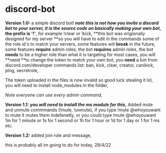 # discord-bot

**Version 1.0:**
a simple discord bot!
***note this is not how you invite a discord bot to your server, it is the source code on basically making your own bot*,**
**the prefix is '!'**, for example !clear or !kick,
**this bot was origionally designed for my server **so you will have to edit in the commands some of the role id's to match your servers,
some features will **break** in the future,
some features **require** admin roles,
the bot **requires** admin roles,
the bot **needs** to be a higher role than what it is targeting for most cases,
you will **need **to change the token to match your own bot,
you **need** a bot from discord.com/developer
commands list:
ban,
kick,
clear,
creator,
canikick,
ping,
secretrole,


The token uploaded in the files is now invalid so good luck stealing it lol,
you will need to install node_modules in the folder,

*Note everyone can use every admin command*,

**Version 1.1:**
***you will need to install the ms module for this*,**
Added mute and unmute commmands (!mute, !unmute),
if you type !mute @whoyouwant to mute it mutes them indefenetly,
or you could type !mute @whoyouwant 1m for 1 minute or 1s for 1 second or 1h for 1 hour or 1d for 1 day or 1 for 1 ms etc.

**Version 1.2:**
added join role and message,

this is probably all im going to do for today,
29/4/22

